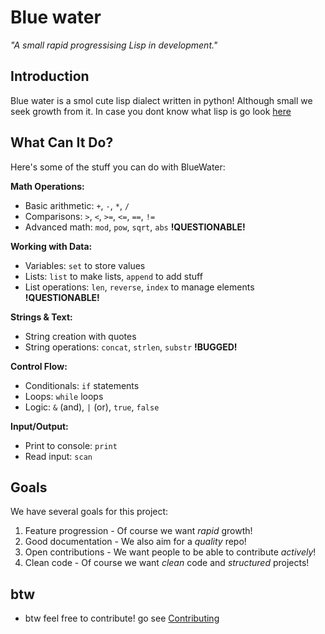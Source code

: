 # Blue water
_"A small rapid progressising Lisp in development."_


## Introduction
Blue water is a smol cute lisp dialect written in python! Although small we seek growth from it. In case you dont know what lisp is go look [here](https://en.wikipedia.org/wiki/Lisp_(programming_language))

## What Can It Do?
Here's some of the stuff you can do with BlueWater:

**Math Operations:**
- Basic arithmetic: `+`, `-`, `*`, `/`
- Comparisons: `>`, `<`, `>=`, `<=`, `==`, `!=`
- Advanced math: `mod`, `pow`, `sqrt`, `abs` **!QUESTIONABLE!**

**Working with Data:**
- Variables: `set` to store values
- Lists: `list` to make lists, `append` to add stuff
- List operations: `len`, `reverse`, `index` to manage elements **!QUESTIONABLE!**

**Strings & Text:**
- String creation with quotes
- String operations: `concat`, `strlen`, `substr` **!BUGGED!**

**Control Flow:**
- Conditionals: `if` statements
- Loops: `while` loops
- Logic: `&` (and), `|` (or), `true`, `false`

**Input/Output:**
- Print to console: `print`
- Read input: `scan`

## Goals
We have several goals for this project:
 1. Feature progression - Of course we want _rapid_ growth!
 2. Good documentation - We also aim for a _quality_ repo!
 3. Open contributions - We want people to be able to contribute _actively_!
 4. Clean code - Of course we want _clean_ code and _structured_ projects!

 ## **btw**
  - btw feel free to contribute! go see [Contributing](docs/contributing.md)